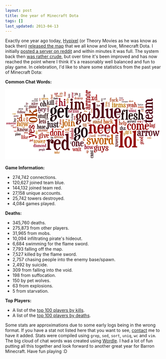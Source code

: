 ```yaml
---
layout: post
title: One year of Minecraft Dota
tags: []
last_updated: 2013-04-13
---
```


Exactly one year ago today, [Hypixel](http://hypixel.net/) (or Theory Movies as he was know as back then) [released the map](http://www.youtube.com/watch?v=xY5XpjmpR78) that we all know and love, Minecraft Dota.  I initially [posted a server on reddit](http://www.reddit.com/r/Minecraft/comments/s8cr0/minecraft_dota_released/c4bz6ec) and within minutes it was full.  The system back then [was rather crude](http://www.minecraftforum.net/topic/1161133-minecraft-dota/page__st__120#entry14325399), but over time it's been improved and has now reached the point where I think it's a reasonably well balanced and fun to play game.  In celebration, I'd like to share some statistics from the past year of Minecraft Dota:

**Common Chat Words:**

![Common words used in chat](/files/2012-2013_wordcloud.png)

**Game Information:**

* 274,742 connections.
* 120,627 joined team blue.
* 144,132 joined team red.
* 27,158 unique accounts.
* 25,742 towers destroyed.
* 4,084 games played.

**Deaths:**

* 345,760 deaths.
* 275,873 from other players.
* 31,965 from mobs.
* 10,094 infiltrating pirate's hideout.
* 6,684 swimming for the flame sword.
* 7,793 falling off the map.
* 7,527 killed by the flame sword.
* 2,757 chasing people into the enemy base/spawn.
* 2,492 by suicide.
* 309 from falling into the void.
* 198 from suffocation.
* 150 by pet wolves.
* 63 from explosions.
* 5 from starvation.

**Top Players:**

* A list of the [top 100 players by kills](/files/2012-2013_player_kills.txt).
* A list of the [top 100 players by deaths](/files/2012-2013_player_deaths.txt).

Some stats are approximations due to some early logs being in the wrong format.  If you have a stat not listed here that you want to see, [contact](mailto:contact@barroncraft.com) me to have it added.  Stats were compiled using `grep`, `sed`, `sort`, `uniq`, `wc` and `vim`.  The big cloud of chat words was created using [Wordle](http://www.wordle.net/).  I had a lot of fun putting all this together and look forward to another great year for Barron Minecraft.  Have fun playing :D

